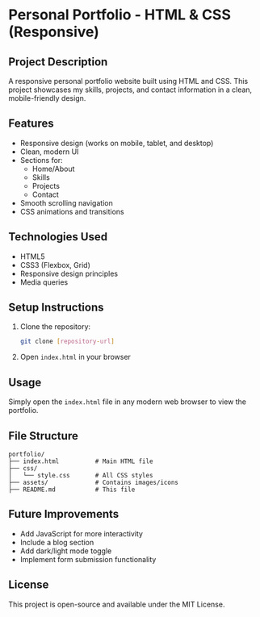 # Personal Portfolio - HTML & CSS (Responsive)

## Project Description
A responsive personal portfolio website built using HTML and CSS. This project showcases my skills, projects, and contact information in a clean, mobile-friendly design.

## Features
- Responsive design (works on mobile, tablet, and desktop)
- Clean, modern UI
- Sections for:
  - Home/About
  - Skills
  - Projects
  - Contact
- Smooth scrolling navigation
- CSS animations and transitions

## Technologies Used
- HTML5
- CSS3 (Flexbox, Grid)
- Responsive design principles
- Media queries

## Setup Instructions
1. Clone the repository:
   ```bash
   git clone [repository-url]
   ```
2. Open `index.html` in your browser

## Usage
Simply open the `index.html` file in any modern web browser to view the portfolio.

## File Structure
```
portfolio/
├── index.html          # Main HTML file
├── css/
│   └── style.css       # All CSS styles
├── assets/             # Contains images/icons
├── README.md           # This file
```

## Future Improvements
- Add JavaScript for more interactivity
- Include a blog section
- Add dark/light mode toggle
- Implement form submission functionality

## License
This project is open-source and available under the MIT License.
